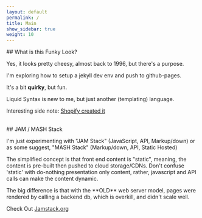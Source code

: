 ```yaml
---
layout: default
permalink: /
title: Main
show_sidebar: true
weight: 10
---
```


<div class="collapsible">
## What is this Funky Look?
</div>
<div class="content">
<p>
Yes, it looks pretty cheesy, almost back to 1996, but there's a purpose.

I'm exploring how to setup a jekyll dev env and push to github-pages.  

It's a bit <b>quirky</b>, but fun.
</p>

<p>Liquid Syntax is new to me, but just another (templating) language. </p>

Interesting side note: <a href="https://shopify.github.io/liquid/" target="_blank">Shopify created it</a>
</div>

<br/>

<div class="collapsible">
## JAM / MASH Stack
</div>
<div class="content">
<p>
I'm just experimenting with "JAM Stack" (JavaScript, API, Markup/down) or as some suggest, "MASH Stack" (Markup/down, API, Static Hosted) 
</p>
<p>
The simplified concept is that front end content is "static", meaning, the content is pre-built then pushed to cloud storage/CDNs.  Don't confuse 'static' with do-nothing presentation only content, rather, javascript and API calls can make the content dynamic.  
</p>
<p>
The big difference is that with the **OLD** web server model, pages were rendered by calling a backend db, which is overkill, and didn't scale well.  

</p>
</div>

Check Out [Jamstack.org](https://jamstack.org)
